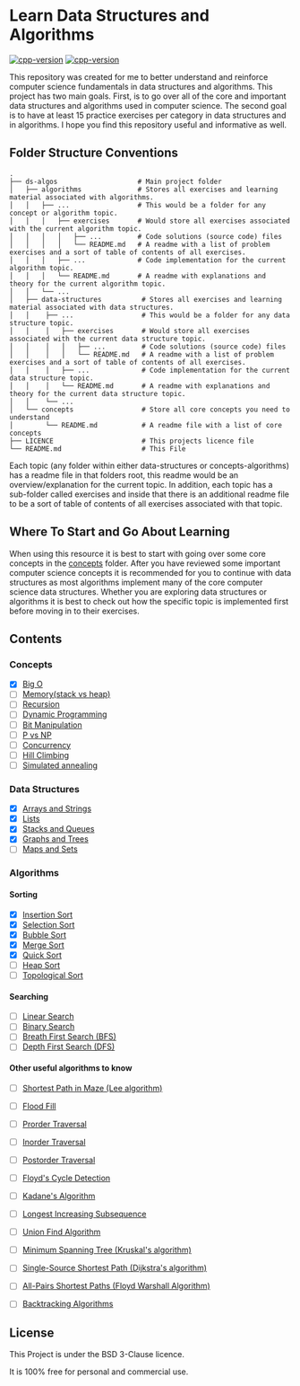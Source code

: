 # Learn Data Structures and Algorithms

[![cpp-version](https://img.shields.io/badge/language-C%2B%2B-blue)](https://isocpp.org/) [![cpp-version](https://img.shields.io/github/license/ElwinCabrera/ds-algos)](https://opensource.org/licenses/BSD-3-Clause)

This repository was created for me to better understand and reinforce computer science fundamentals in data structures and algorithms. This project has two main goals. First, is to go over all of the core and important data structures and algorithms used in computer science. The second goal is to have at least 15 practice exercises per category in data structures and in algorithms. I hope you find this repository useful and informative as well.

## Folder Structure Conventions

    .
    ├── ds-algos                    # Main project folder
    │   ├── algorithms              # Stores all exercises and learning material associated with algorithms.
    │   │   ├── ...                 # This would be a folder for any concept or algorithm topic.
    │   │   │   ├── exercises       # Would store all exercises associated with the current algorithm topic.
    │   │   │   │   ├── ...         # Code solutions (source code) files
    │   │   │   │   └── README.md   # A readme with a list of problem exercises and a sort of table of contents of all exercises.
    │   │   │   ├── ...             # Code implementation for the current algorithm topic.
    │   │   │   └── README.md       # A readme with explanations and theory for the current algorithm topic. 
    │   │   └── ...             
    │   ├── data-structures          # Stores all exercises and learning material associated with data structures.     
    │   │    ├── ...                 # This would be a folder for any data structure topic.
    │   │    │   ├── exercises       # Would store all exercises associated with the current data structure topic.       
    │   │    │   │   ├── ...         # Code solutions (source code) files
    │   │    │   │   └── README.md   # A readme with a list of problem exercises and a sort of table of contents of all exercises.
    │   │    │   ├── ...             # Code implementation for the current data structure topic.
    │   │    │   └── README.md       # A readme with explanations and theory for the current data structure topic.
    │   │    └── ...
    │   └── concepts                 # Store all core concepts you need to understand
    │        └── README.md           # A readme file with a list of core concepts 
    ├── LICENCE                      # This projects licence file    
    └── README.md                    # This File


Each topic (any folder within either data-structures or concepts-algorithms) has a readme file in that folders root, this readme would be an overview/explanation for the current topic. In addition, each topic has a sub-folder called exercises and inside that there is an additional readme file to be a sort of table of contents of all exercises associated with that topic.

## Where To Start and Go About Learning

When using this resource it is best to start with going over some core concepts in the [concepts](ds-algos/concepts) folder. After you have reviewed some important computer science concepts it is recommended for you to continue with data structures as most algorithms implement many of the core computer science data structures. Whether you are exploring data structures or algorithms it is best to check out how the specific topic is implemented first before moving in to their exercises.

## Contents

### Concepts
- [x] [Big O](ds-algos/concepts/arrays-strings/bigO.md) 
- [ ] [Memory(stack vs heap)]()
- [ ] [Recursion]()
- [ ] [Dynamic Programming]()
- [ ] [Bit Manipulation]()
- [ ] [P vs NP]()
- [ ] [Concurrency]()
- [ ] [Hill Climbing]()
- [ ] [Simulated annealing]()

### Data Structures
- [x] [Arrays and Strings](ds-algos/data-structures/arrays-strings/README.md)
- [x] [Lists](ds-algos/data-structures/lists/README.md)
- [x] [Stacks and Queues](ds-algos/data-structures/stacks-queues/README.md)
- [X] [Graphs and Trees](ds-algos/data-structures/graphs-trees/README.md)
- [ ] [Maps and Sets]()

### Algorithms

#### Sorting
- [X] [Insertion Sort]()
- [X] [Selection Sort]()
- [X] [Bubble Sort]()
- [X] [Merge Sort]()
- [X] [Quick Sort]()
- [ ] [Heap Sort]()
- [ ] [Topological Sort]()

#### Searching 
- [ ] [Linear Search]()
- [ ] [Binary Search]()
- [ ] [Breath First Search (BFS)]()
- [ ] [Depth First Search (DFS)]() 

#### Other useful algorithms to know 
- [ ] [Shortest Path in Maze (Lee algorithm)]()
- [ ] [Flood Fill]()
- [ ] [Prorder Traversal]()
- [ ] [Inorder Traversal]()
- [ ] [Postorder Traversal]()
- [ ] [Floyd's Cycle Detection]()
- [ ] [Kadane's Algorithm]()
- [ ] [Longest Increasing Subsequence]()
- [ ] [Union Find Algorithm]()
- [ ] [Minimum Spanning Tree (Kruskal's algorithm)]()
- [ ] [Single-Source Shortest Path (Dijkstra's algorithm)]()
- [ ] [All-Pairs Shortest Paths (Floyd Warshall Algorithm)]()
- [ ] [Backtracking Algorithms]()


## License 

This Project is under the BSD 3-Clause licence.

It is 100% free for personal and commercial use.
